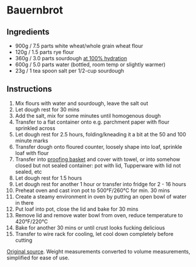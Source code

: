 
# Bauernbrot

## Ingredients
- 900g / 7.5 parts   white wheat/whole grain wheat flour
- 120g / 1.5 parts   rye flour
- 360g / 3.0 parts   sourdough [at 100% hydration](https://www.culturesforhealth.com/hydration-sourdough-starter)
- 600g / 5.0 parts   water (bottled, room temp or slightly warmer)
-  23g / 1 tea spoon salt per 1/2-cup sourdough

## Instructions

1. Mix flours with water and sourdough, leave the salt out
2. Let dough rest for 30 mins
3. Add the salt, mix for some minutes until homogenous dough
4. Transfer to a flat container onto e.g. parchment paper with flour sprinkled across
5. Let dough rest for 2.5 hours, folding/kneading it a bit at the 50 and 100 minute marks
6. Transfer dough onto floured counter, loosely shape into loaf, sprinkle loaf with flour
7. Transfer into [proofing basket](http://www.amazon.com/Round-Proofing-Basket-Banneton-Brotform/dp/B006WBMT0K) and cover with towel, or into somehow closed but not sealed container: pot with lid, Tupperware with lid not sealed, etc
8. Let dough rest for 1.5 hours
9.  Let dough rest for another 1 hour or transfer into fridge for 2 - 16 hours
10. Preheat oven and cast iron pot to 500°F/260°C for min. 30 mins
11. Create a steamy environment in oven by putting an open bowl of water in there
12. Put loaf into pot, close the lid and bake for 30 mins
13. Remove lid and remove water bowl from oven, reduce temperature to 420°F/220°C
14. Bake for another 30 mins or until crust looks fucking delicious
15. Transfer to wire rack for cooling, let cool down completely before cutting

[Original source](http://www.wildyeastblog.com/my-new-favorite-sourdough/).
Weight measurements converted to volume measurements, simplified for ease of use.
